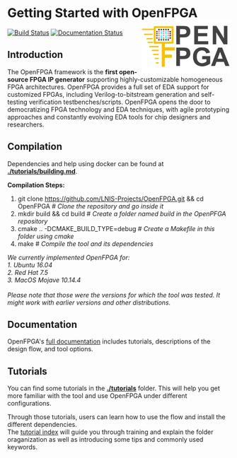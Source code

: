 # Getting Started with OpenFPGA <img src="./docs/source/figures/OpenFPGA_logo.png" width="200" align="right">
[![Build Status](https://travis-ci.org/LNIS-Projects/OpenFPGA.svg?branch=master)](https://travis-ci.org/LNIS-Projects/OpenFPGA)
[![Documentation Status](https://readthedocs.org/projects/openfpga/badge/?version=master)](https://openfpga.readthedocs.io/en/master/?badge=master)

## Introduction
The OpenFPGA framework is the **first open-source FPGA IP generator** supporting highly-customizable homogeneous FPGA architectures. OpenFPGA provides a full set of EDA support for customized FPGAs, including Verilog-to-bitstream generation and self-testing verification testbenches/scripts. OpenFPGA opens the door to democratizing FPGA technology and EDA techniques, with agile prototyping approaches and constantly evolving EDA tools for chip designers and researchers.<br />

## Compilation
Dependencies and help using docker can be found at [**./tutorials/building.md**](https://github.com/LNIS-Projects/OpenFPGA/blob/master/tutorials/building.md).

**Compilation Steps:**
1. git clone https://github.com/LNIS-Projects/OpenFPGA.git && cd OpenFPGA # *Clone the repository and go inside it*
2. mkdir build && cd build # *Create a folder named build in the OpenPFGA repository*
3. cmake ..  -DCMAKE_BUILD_TYPE=debug # *Create a Makefile in this folder using cmake*
4. make # *Compile the tool and its dependencies*

*We currently implemented OpenFPGA for:*<br />
*1. Ubuntu 16.04*<br />
*2. Red Hat 7.5*<br />
*3. MacOS Mojave 10.14.4*<br /><br />
*Please note that those were the versions for which the tool was tested. It might work with earlier versions and other distributions.*

## Documentation
OpenFPGA's [full documentation](https://openfpga.readthedocs.io/en/master/) includes tutorials, descriptions of the design flow, and tool options.

## Tutorials
You can find some tutorials in the [**./tutorials**](https://github.com/LNIS-Projects/OpenFPGA/tree/master/tutorials) folder. This will help you get more familiar with the tool and use OpenFPGA under different configurations. 

Through those tutorials, users can learn how to use the flow and install the different dependencies.<br />
The [tutorial index](https://github.com/LNIS-Projects/OpenFPGA/blob/master/tutorials/tutorial_index.md) will guide you through training and explain the folder oraganization as well as introducing some tips and commonly used keywords.
